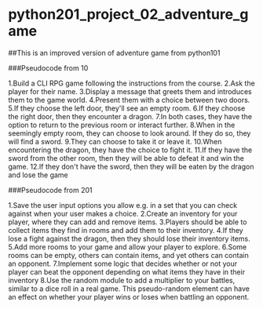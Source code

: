 # python201_project_02_adventure_game

##This is an improved version of adventure game from python101

###Pseudocode from 10

1.Build a CLI RPG game following the instructions from the course.
2.Ask the player for their name.
3.Display a message that greets them and introduces them to the game world.
4.Present them with a choice between two doors.
5.If they choose the left door, they'll see an empty room.
6.If they choose the right door, then they encounter a dragon.
7.In both cases, they have the option to return to the previous room or interact further.
8.When in the seemingly empty room, they can choose to look around. If they do so, they will find a sword. 
9.They can choose to take it or leave it.
10.When encountering the dragon, they have the choice to fight it.
11.If they have the sword from the other room, then they will be able to defeat it and win the game.
12.If they don't have the sword, then they will be eaten by the dragon and lose the game

###Pseudocode from 201

1.Save the user input options you allow e.g. in a set that you can check against when your user makes a choice.
2.Create an inventory for your player, where they can add and remove items.
3.Players should be able to collect items they find in rooms and add them to their inventory.
4.If they lose a fight against the dragon, then they should lose their inventory items.
5.Add more rooms to your game and allow your player to explore.
6.Some rooms can be empty, others can contain items, and yet others can contain an opponent.
7.Implement some logic that decides whether or not your player can beat the opponent depending on what items they have in their inventory
8.Use the random module to add a multiplier to your battles, similar to a dice roll in a real game. This pseudo-random element can have an effect on whether your player wins or loses when battling an opponent.
